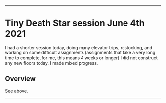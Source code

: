 
***

# Tiny Death Star session June 4th 2021

I had a shorter session today, doing many elevator trips, restocking, and working on some difficult assignments (assignments that take a very long time to complete, for me, this means 4 weeks or longer) I did not construct any new floors today. I made mixed progress.

## Overview

See above.

***

